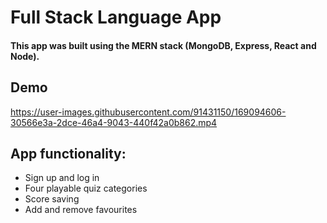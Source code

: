 # Full Stack Language App

#### This app was built using the MERN stack (MongoDB, Express, React and Node).






## Demo

https://user-images.githubusercontent.com/91431150/169094606-30566e3a-2dce-46a4-9043-440f42a0b862.mp4

## App functionality:

* Sign up and log in 
* Four playable quiz categories
* Score saving
* Add and remove favourites






